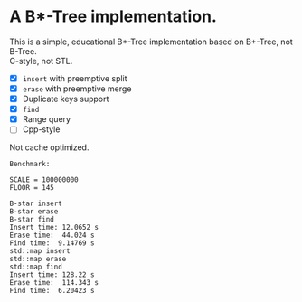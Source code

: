 # A B\*-Tree implementation.

This is a simple, educational B\*-Tree implementation based on B+-Tree, not B-Tree.  
C-style, not STL.

- [x] `insert` with preemptive split
- [x] `erase` with preemptive merge
- [x] Duplicate keys support
- [x] `find`
- [x] Range query
- [ ] Cpp-style

Not cache optimized.

```text
Benchmark:

SCALE = 100000000
FLOOR = 145

B-star insert
B-star erase
B-star find
Insert time: 12.0652 s
Erase time:  44.024 s
Find time:  9.14769 s
std::map insert
std::map erase
std::map find
Insert time: 128.22 s
Erase time:  114.343 s
Find time:  6.20423 s
```
